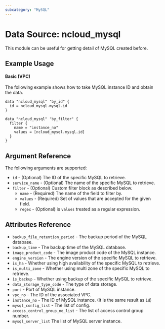 ```yaml
---
subcategory: "MySQL"
---
```



# Data Source: ncloud_mysql

This module can be useful for getting detail of MySQL created before.

## Example Usage

#### Basic (VPC)

The following example shows how to take MySQL instance ID and obtain the data.

```hcl
data "ncloud_mysql" "by_id" {
  id = ncloud_mysql.mysql.id
}

data "ncloud_mysql" "by_filter" {
  filter {
    name = "instance_no"
    values = [ncloud_mysql.mysql.id]
  }
}
```

## Argument Reference

The following arguments are supported:

* `id` - (Optional) The ID of the specific MySQL to retrieve.
* `service_name` - (Optional) The name of the specific MySQL to retrieve.
* `filter` - (Optional) Custom filter block as described below.
  * `name` - (Required) The name of the field to filter by.
  * `values` - (Required) Set of values that are accepted for the given field.
  * `regex` - (Optional) is `values` treated as a regular expression.

## Attributes Reference

* `backup_file_retention_period` - The backup period of the MySQL database.
* `backup_time` - The backup time of the MySQL database.
* `image_product_code` - The image product code of the MySQL instance.
* `engine_version` - The engine version of the specific MySQL to retrieve.
* `is_ha` - Whether using high availability of the specific MySQL to retrieve.
* `is_multi_zone` - Whether using multi zone of the specific MySQL to retrieve.
* `is_backup` -  Whether using backup of the specific MySQL to retrieve.
* `data_storage_type_code` - The type of data storage.
* `port` - Port of MySQL instance.
* `vpc_no` - The ID of the associated VPC. 
* `instance_no` - The ID of MySQL instance. (It is the same result as `id`)
* `mysql_config_list` - The list of config.
* `access_control_group_no_list` - The list of access control group number.
* `mysql_server_list` The list of MySQL server instance.
